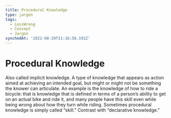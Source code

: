 ```yaml
---
title: Procedural Knowledge
type: jargon
tags:
  - LessWrong
  - Concept
  - Jargon
synchedAt: '2022-08-29T11:16:58.191Z'
---
```

# Procedural Knowledge



Also called implicit knowledge. A type of knowledge that appears as action aimed at achieving an intended goal, but might or might not be something the knower can articulate. An example is the knowledge of how to ride a bicycle: that is knowledge that is defined in terms of a person’s ability to get on an actual bike and ride it, and many people have this skill even while being wrong about how they turn while riding. Sometimes procedural knowledge is simply called “skill.” Contrast with “declarative knowledge.”  
 
